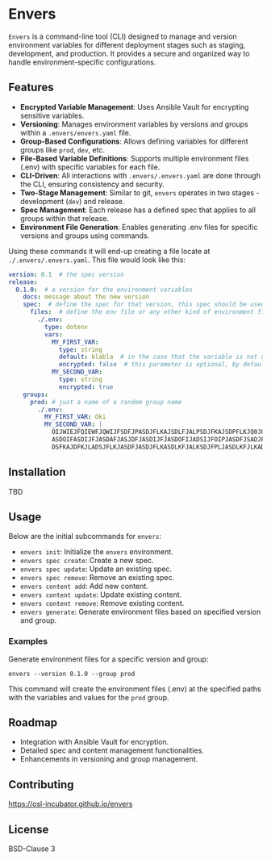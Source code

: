 # Envers

`Envers` is a command-line tool (CLI) designed to manage and version
environment variables for different deployment stages such as staging,
development, and production. It provides a secure and organized way to
handle environment-specific configurations.

## Features

- **Encrypted Variable Management**: Uses Ansible Vault for encrypting
  sensitive variables.
- **Versioning**: Manages environment variables by versions and groups
  within a `.envers/envers.yaml` file.
- **Group-Based Configurations**: Allows defining variables for different
  groups like `prod`, `dev`, etc.
- **File-Based Variable Definitions**: Supports multiple environment files
  (.env) with specific variables for each file.
- **CLI-Driven**: All interactions with `.envers/.envers.yaml` are done
  through the CLI, ensuring consistency and security.
- **Two-Stage Management**: Similar to git, `envers` operates in two stages -
  development (`dev`) and release.
- **Spec Management**: Each release has a defined spec that applies to all
  groups within that release.
- **Environment File Generation**: Enables generating .env files for specific
  versions and groups using commands.

Using these commands it will end-up creating a file locate at `./.envers/.envers.yaml`.
This file would look like this:

```yaml
version: 0.1  # the spec version
release:
  0.1.0:  # a version for the environment variables
    docs: message about the new version
    spec:  # define the spec for that version, this spec should be used for all the groups inside this version
      files:  # define the env file or any other kind of environment file to be used, for now it just has support for .env files
        ./.env:
          type: dotenv
          vars:
            MY_FIRST_VAR:
              type: string
              default: blabla  # in the case that the variable is not defined
              encrypted: false  # this parameter is optional, by default it is false
            MY_SECOND_VAR:
              type: string
              encrypted: true
    groups:
      prod: # just a name of a random group name
        ./.env:
          MY_FIRST_VAR: Oki
          MY_SECOND_VAR: |
            OIJWIEJFQIEWFJQWIJFSDFJPASDJFLKAJSDLFJALPSDJFKAJSDPFLKJQ0J0J3
            ASDOIFASDIJFJASDAFJASJDFJASDIJFJ́ASDOFIJADSIJFOIPJASDFJSADJFPOIJA
            DSFKAJDFKJLADSJFLKJASDFJASDJFLKASDLKFJALKSDJFPLJASDLKFJLKAD

```

## Installation

TBD

## Usage

Below are the initial subcommands for `envers`:

- `envers init`: Initialize the `envers` environment.
- `envers spec create`: Create a new spec.
- `envers spec update`: Update an existing spec.
- `envers spec remove`: Remove an existing spec.
- `envers content add`: Add new content.
- `envers content update`: Update existing content.
- `envers content remove`: Remove existing content.
- `envers generate`: Generate environment files based on specified version and group.

### Examples

Generate environment files for a specific version and group:

```
envers --version 0.1.0 --group prod
```

This command will create the environment files (.env) at the specified
paths with the variables and values for the `prod` group.

## Roadmap

- Integration with Ansible Vault for encryption.
- Detailed spec and content management functionalities.
- Enhancements in versioning and group management.

## Contributing

https://osl-incubator.github.io/envers

## License

BSD-Clause 3
